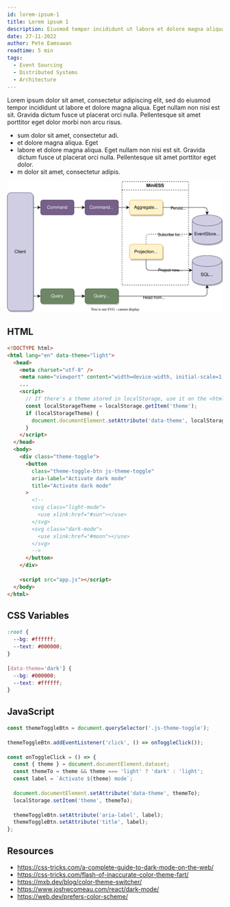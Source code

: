 ```yaml
---
id: lorem-ipsum-1
title: Lorem ipsum 1
description: Eiusmod tempor incididunt ut labore et dolore magna aliqua
date: 27-11-2022
author: Pete Eamsuwan
readtime: 5 min
tags:
  - Event Sourcing
  - Distributed Systems
  - Architecture
---
```


Lorem ipsum dolor sit amet, consectetur adipiscing elit, sed do eiusmod tempor
incididunt ut labore et dolore magna aliqua. Eget nullam non nisi est sit. Gravida
dictum fusce ut placerat orci nulla. Pellentesque sit amet porttitor eget dolor morbi
non arcu risus.

- sum dolor sit amet, consectetur adi.
- et dolore magna aliqua. Eget
- labore et dolore magna aliqua. Eget nullam non nisi est sit. Gravida
  dictum fusce ut placerat orci nulla. Pellentesque sit amet porttitor eget dolor.
- m dolor sit amet, consectetur adipis.

![Architecture](https://raw.githubusercontent.com/eamsdev/MiniESS/master/architecture.svg)

## HTML

```html
<!DOCTYPE html>
<html lang="en" data-theme="light">
  <head>
    <meta charset="utf-8" />
    <meta name="viewport" content="width=device-width, initial-scale=1.0" />
    ...
    <script>
      // If there's a theme stored in localStorage, use it on the <html>
      const localStorageTheme = localStorage.getItem('theme');
      if (localStorageTheme) {
        document.documentElement.setAttribute('data-theme', localStorageTheme);
      }
    </script>
  </head>
  <body>
    <div class="theme-toggle">
      <button
        class="theme-toggle-btn js-theme-toggle"
        aria-label="Activate dark mode"
        title="Activate dark mode"
      >
        <!--
        <svg class="light-mode">
          <use xlink:href="#sun"></use>
        </svg>
        <svg class="dark-mode">
          <use xlink:href="#moon"></use>
        </svg>
        -->
      </button>
    </div>

    <script src="app.js"></script>
  </body>
</html>
```

## CSS Variables

```css
:root {
  --bg: #ffffff;
  --text: #000000;
}

[data-theme='dark'] {
  --bg: #000000;
  --text: #ffffff;
}
```

## JavaScript

```js:title=app.js
const themeToggleBtn = document.querySelector('.js-theme-toggle');

themeToggleBtn.addEventListener('click', () => onToggleClick());

const onToggleClick = () => {
  const { theme } = document.documentElement.dataset;
  const themeTo = theme && theme === 'light' ? 'dark' : 'light';
  const label = `Activate ${theme} mode`;

  document.documentElement.setAttribute('data-theme', themeTo);
  localStorage.setItem('theme', themeTo);

  themeToggleBtn.setAttribute('aria-label', label);
  themeToggleBtn.setAttribute('title', label);
};
```

## Resources

- <https://css-tricks.com/a-complete-guide-to-dark-mode-on-the-web/>
- <https://css-tricks.com/flash-of-inaccurate-color-theme-fart/>
- <https://mxb.dev/blog/color-theme-switcher/>
- <https://www.joshwcomeau.com/react/dark-mode/>
- <https://web.dev/prefers-color-scheme/>
